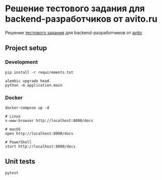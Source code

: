 # Решение тестового задания для backend-разработчиков от avito.ru

Решение [тестового задания](https://github.com/avito-tech/verticals/blob/master/trainee/backend.md) для backend-разработчиков от [avito](https://avito.ru/)

## Project setup

### Development

```shell script
pip install -r requirements.txt

alembic upgrade head
python -m application.main
```

### Docker

```shell script
docker-compose up -d

# Linux
x-www-browser http://localhost:8000/docs

# macOS
open http://localhost:8000/docs

# PowerShell
start http://localhost:8000/docs
```

## Unit tests

```shell script
pytest
```